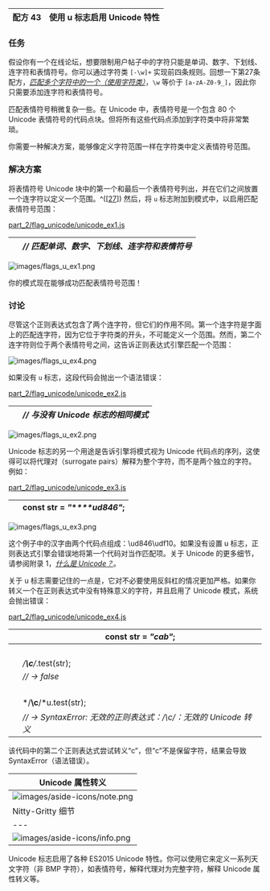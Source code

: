 | 配方 43 | 使用 u 标志启用 Unicode 特性 |
| --- | --- |

### 任务

假设你有一个在线论坛，想要限制用户帖子中的字符只能是单词、数字、下划线、连字符和表情符号。你可以通过字符类 `[-\w]+` 实现前四条规则。回想一下第27条配方，[*匹配多个字符中的一个（使用字符类）*](f_0038.xhtml#rcp.character_class)，`\w` 等价于 `[a-zA-Z0-9_]`，因此你只需要添加连字符和表情符号。

匹配表情符号稍微复杂一些。在 Unicode 中，表情符号是一个包含 80 个 Unicode 表情符号的代码点块。但将所有这些代码点添加到字符类中将非常繁琐。

你需要一种解决方案，能够像定义字符范围一样在字符类中定义表情符号范围。

### 解决方案

将表情符号 Unicode 块中的第一个和最后一个表情符号列出，并在它们之间放置一个连字符以定义一个范围。^([[27]](f_0064.xhtml#FOOTNOTE-27)) 然后，将 `u` 标志附加到模式中，以启用匹配表情符号范围：

[part_2/flag_unicode/unicode_ex1.js](http://media.pragprog.com/titles/fkjavascript/code/part_2/flag_unicode/unicode_ex1.js)

|   | *// 匹配单词、数字、下划线、连字符和表情符号* |
| --- | --- |

![images/flags_u_ex1.png](images/flags_u_ex1.png)

你的模式现在能够成功匹配表情符号范围！

### 讨论

尽管这个正则表达式包含了两个连字符，但它们的作用不同。第一个连字符是字面上的匹配连字符，因为它位于字符类的开头，不可能定义一个范围。然而，第二个连字符则位于两个表情符号之间，这告诉正则表达式引擎匹配一个范围：

![images/flags_u_ex4.png](images/flags_u_ex4.png)

如果没有 `u` 标志，这段代码会抛出一个语法错误：

[part_2/flag_unicode/unicode_ex2.js](http://media.pragprog.com/titles/fkjavascript/code/part_2/flag_unicode/unicode_ex2.js)

|   | *// 与没有 Unicode 标志的相同模式* |
| --- | --- |

![images/flags_u_ex2.png](images/flags_u_ex2.png)

Unicode 标志的另一个用途是告诉引擎将模式视为 Unicode 代码点的序列，这使得可以将代理对（surrogate pairs）解释为整个字符，而不是两个独立的字符。例如：

[part_2/flag_unicode/unicode_ex3.js](http://media.pragprog.com/titles/fkjavascript/code/part_2/flag_unicode/unicode_ex3.js)

|   | **const** str = *"***\***ud846"*; |
| --- | --- |

![images/flags_u_ex3.png](images/flags_u_ex3.png)

这个例子中的汉字由两个代码点组成：\ud846\udf10。如果没有设置 u 标志，正则表达式引擎会错误地将第一个代码对当作匹配项。关于 Unicode 的更多细节，请参阅附录 1，[*什么是 Unicode？*](f_0088.xhtml#apx1)。

关于 u 标志需要记住的一点是，它对不必要使用反斜杠的情况更加严格。如果你转义一个在正则表达式中没有特殊意义的字符，并且启用了 Unicode 模式，系统会抛出错误：

[part_2/flag_unicode/unicode_ex4.js](http://media.pragprog.com/titles/fkjavascript/code/part_2/flag_unicode/unicode_ex4.js)

|   | **const** str = *"cab"*; |
| --- | --- |
|   |  |
|   | */**\c**/*.test(str); |
|   | *// → false* |
|   |  |
|   | */**\c**/*u.test(str); |
|   | *// → SyntaxError: 无效的正则表达式：/\c/：无效的 Unicode 转义* |

该代码中的第二个正则表达式尝试转义“c”，但“c”不是保留字符，结果会导致 SyntaxError（语法错误）。

| Unicode 属性转义 |
| --- |
| ![images/aside-icons/note.png](images/aside-icons/note.png) | Unicode 标志的一个非常有用的功能是启用 Unicode 属性转义，你将在第 51 条食谱中学习到，[*使用 Unicode 属性转义匹配非 ASCII 数字*](f_0062.xhtml#rcp.unicode_property_escapes_p1)。 |
| Nitty-Gritty 细节 |
| --- |
| ![images/aside-icons/info.png](images/aside-icons/info.png) | 关于 u 标志还有更多细节，如果你在处理非 BMP 字符时可能会用到。查看 Mathias Bynens 关于 Unicode 感知正则表达式的详细文章，了解更多内容。^([[28]](f_0064.xhtml#FOOTNOTE-28)) |

Unicode 标志启用了各种 ES2015 Unicode 特性。你可以使用它来定义一系列天文字符（非 BMP 字符），如表情符号，解释代理对为完整字符，解释 Unicode 属性转义等。
